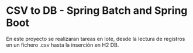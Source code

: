 # CSV to DB - Spring Batch and Spring Boot

En este proyecto se realizaran tareas en lote, desde la lectura de registros en un fichero .csv hasta la inserción en H2 DB.